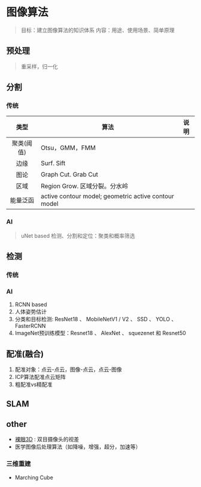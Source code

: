 # 图像算法
> 目标：建立图像算法的知识体系
> 内容：用途、使用场景、简单原理

## 预处理
> 重采样，归一化

## 分割
### 传统
| 类型 | 算法 | 说明 |
| :-: | - | - |
| 聚类(阈值) | Otsu，GMM，FMM |  |
| 边缘 | Surf. Sift|  |
| 图论 | Graph Cut. Grab Cut |  |
| 区域 | Region Grow. 区域分裂。分水岭 |  |
| 能量泛函 | active contour model; geometric active contour model |  |

### AI
> uNet based
> 检测、分割和定位：聚类和概率筛选

## 检测
### 传统
### AI
1. RCNN based
1. 人体姿势估计
1. 分类和目标检测: ResNet18 、 MobileNetV1 / V2 、 SSD 、 YOLO 、 FasterRCNN
1. ImageNet预训练模型：Resnet18 、 AlexNet 、 squezenet 和 Resnet50

## 配准(融合)
1. 配准对象：点云-点云，图像-点云，点云-图像
1. ICP算法配准点云矩阵
1. 粗配准vs精配准

## SLAM

## other
* [裸眼3D](https://www.zhihu.com/question/386525244) : 双目摄像头的视差
* 医学图像后处理算法（如降噪，增强，超分，加速等）

### 三维重建
* Marching Cube
